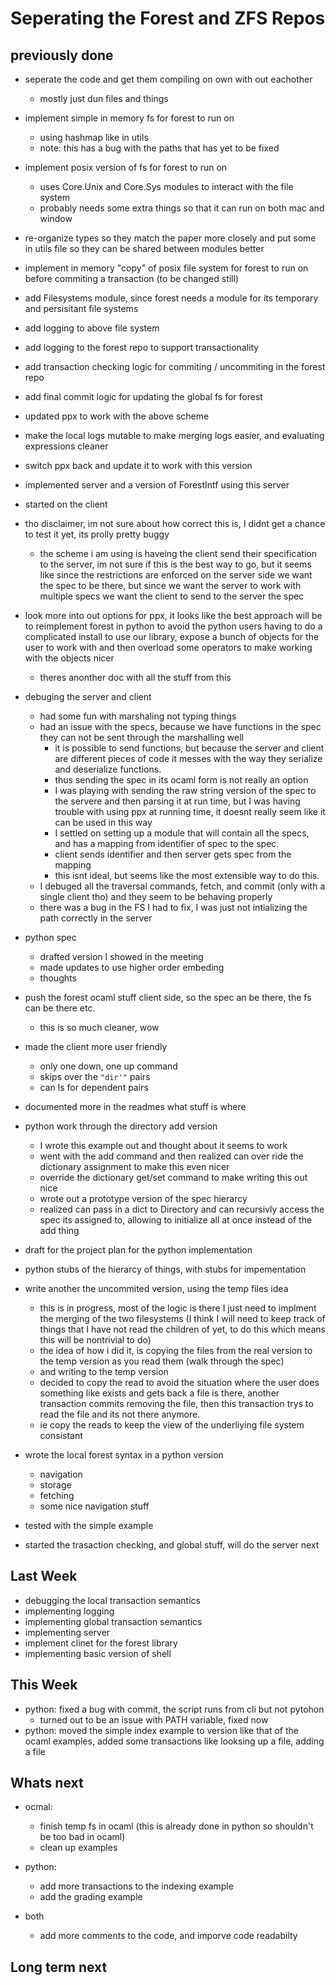 
# Seperating the Forest and ZFS Repos
## previously done

- seperate the code and get them compiling on own with out eachother
  - mostly just dun files and things
- implement simple in memory fs for forest to run on
  - using hashmap like in utils
  - note: this has a bug with the paths that has yet to be fixed
- implement posix version of fs for forest to run on
  - uses Core.Unix and Core.Sys modules to interact with the file system
  - probably needs some extra things so that it can run on both mac and window
- re-organize types so they match the paper more closely and put some in
utils file so they can be shared between modules better
- implement in memory "copy" of posix file system for forest to run on before commiting a transaction (to be changed still)
- add Filesystems module, since forest needs a module for its temporary and
persisitant file systems
- add logging to above file system
- add logging to the forest repo to support transactionality
- add transaction checking logic for commiting / uncommiting in the forest repo
- add final commit logic for updating the global fs for forest
- updated ppx to work with the above scheme
- make the local logs mutable to make merging logs easier, and evaluating expressions cleaner
- switch ppx back and update it to work with this version
- implemented server and a version of ForestIntf using this server
- started on the client
- tho disclaimer, im not sure about how correct this is, I didnt get a chance to test it yet, its prolly pretty buggy
  - the scheme i am using is haveing the client send their specification to the server, im not sure if this is the best way to go, but it seems like since the restrictions are enforced on the server side we want the spec to be there, but since we want the server to work with multiple specs we want the client to send to the server the spec

- look more into out options for ppx, it looks like the best approach will be to reimplement forest in python to avoid the python users having to do a complicated install to use our library, expose a bunch of objects for the user to work with and then overload some operators to make working with the objects nicer
  - theres anonther doc with all the stuff from this

- debuging the server and client
  - had some fun with marshaling not typing things
  - had an issue with the specs, because we have functions in the spec they
  can not be sent through the marshalling well
    - it is possible to send functions, but because the server and client are different pieces of code it messes with the way they serialize and deserialize functions.
    - thus sending the spec in its ocaml form is not really an option
    - I was playing with sending the raw string version of the spec to the servere and then parsing it at run time, but I was having trouble with
    using ppx at running time, it doesnt really seem like it can be used in this way
    - I settled on setting up a module that will contain all the specs, and has a mapping from identifier of spec to the spec.
    - client sends identifier and then server gets spec from the mapping
    - this isnt ideal, but seems like the most extensible way to do this.
  - I debuged all the traversal commands, fetch, and commit (only with a single client tho) and they seem to be behaving properly
  - there was a bug in the FS I had to fix, I was just not intializing the path correctly in the server

- python spec
  - drafted version I showed in the meeting
  - made updates to use higher order embeding
  - thoughts

- push the forest ocaml stuff client side, so the spec an be there, the fs can be there etc.
  - this is so much cleaner, wow

- made the client more user friendly
  - only one down, one up command
  - skips over the `"dir'"` pairs
  - can ls for dependent pairs

- documented more in the readmes what stuff is where

- python work through the directory add version
  - I wrote this example out and thought about it seems to work
  - went with the add command and then realized can over ride the dictionary assignment to make this even nicer
  - override the dictionary get/set command to make writing this out nice
  - wrote out a prototype version of the spec hierarcy
  - realized can pass in a dict to Directory and can recursivly access the spec its assigned to, allowing to initialize all at once instead of the add thing

- draft for the project plan for the python implementation

- python stubs of the hierarcy of things, with stubs for impementation

- write another the uncommited version, using the temp files idea
  - this is in progress, most of the logic is there I just need to implment the
  merging of the two filesystems (I think I will need to keep track of things that I have not read the children of yet, to do this which means this will be nontrivial to do)
  - the idea of how i did it, is copying the files from the real version to the temp version as you read them (walk through the spec)
  - and writing to the temp version
  - decided to copy the read to avoid the situation where the user does something like exists and gets back a file is there, another transaction commits removing the file, then this transaction trys to read the file and
  its not there anymore.
  - ie copy the reads to keep the view of the underliying file system consistant

- wrote the local forest syntax in a python version
  - navigation
  - storage
  - fetching
  - some nice navigation stuff

- tested with the simple example

- started the trasaction checking, and global stuff, will do the server next

## Last Week
- debugging the local transaction semantics
- implementing logging
- implementing global transaction semantics
- implementing server
- implement clinet for the forest library
- implementing basic version of shell

## This Week
- python: fixed a bug with commit, the script runs from cli but not pytohon
  - turned out to be an issue with PATH variable, fixed now
- python: moved the simple index example to version like that of the
ocaml examples, added some transactions like looksing up a file, adding a file


## Whats next
- ocmal:
  - finish temp fs in ocaml (this is already done in python so shouldn't be too bad in ocaml)
  - clean up examples

- python:
  - add more transactions to the indexing example
  - add the grading example


- both
  - add more comments to the code, and imporve code readabilty


## Long term next
